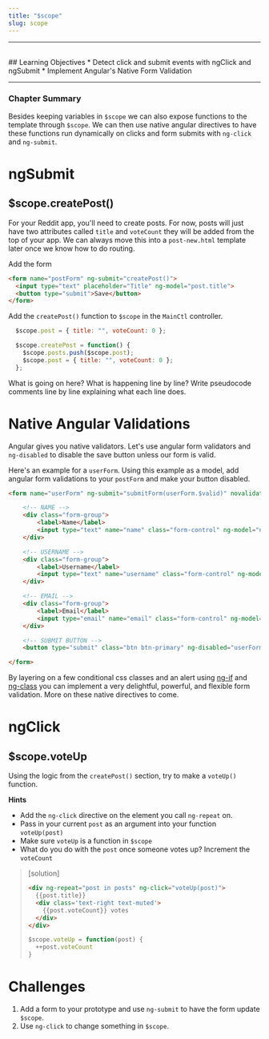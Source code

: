```yaml
---
title: "$scope"
slug: scope
---
```


<hr><br>
## Learning Objectives
  * Detect click and submit events with ngClick and ngSubmit
  * Implement Angular's Native Form Validation

<hr>

### Chapter Summary

Besides keeping variables in `$scope` we can also expose functions to the template through `$scope`. We can then use native angular directives to have these functions run dynamically on clicks and form submits with `ng-click` and `ng-submit`.

# ngSubmit

## $scope.createPost()

For your Reddit app, you'll need to create posts. For now, posts will just have two attributes called `title` and `voteCount` they will be added from the top of your app. We can always move this into a `post-new.html` template later once we know how to do routing.

Add the form

```html
<form name="postForm" ng-submit="createPost()">
  <input type="text" placeholder="Title" ng-model="post.title">
  <button type="submit">Save</button>
</form>
```

Add the `createPost()` function to `$scope` in the `MainCtl` controller.

```js
  $scope.post = { title: "", voteCount: 0 };

  $scope.createPost = function() {
    $scope.posts.push($scope.post);
    $scope.post = { title: "", voteCount: 0 };
  };
```

What is going on here? What is happening line by line? Write pseudocode comments line by line explaining what each line does.

# Native Angular Validations

Angular gives you native validators. Let's use angular form validators and `ng-disabled` to disable the save button unless our form is valid.

Here's an example for a `userForm`. Using this example as a model, add angular form validations to your `postForm` and make your button disabled.

```html
<form name="userForm" ng-submit="submitForm(userForm.$valid)" novalidate> <!-- novalidate prevents HTML5 validation since we will be validating ourselves -->

    <!-- NAME -->
    <div class="form-group">
        <label>Name</label>
        <input type="text" name="name" class="form-control" ng-model="name" required>
    </div>

    <!-- USERNAME -->
    <div class="form-group">
        <label>Username</label>
        <input type="text" name="username" class="form-control" ng-model="user.username" ng-minlength="3" ng-maxlength="8" required>
    </div>

    <!-- EMAIL -->
    <div class="form-group">
        <label>Email</label>
        <input type="email" name="email" class="form-control" ng-model="email" required>
    </div>

    <!-- SUBMIT BUTTON -->
    <button type="submit" class="btn btn-primary" ng-disabled="userForm.$invalid">Submit</button>

</form>

```

By layering on a few conditional css classes and an alert using [ng-if](https://docs.angularjs.org/api/ng/directive/ngIf) and  [ng-class](https://docs.angularjs.org/api/ng/directive/ngClass) you can implement a very delightful, powerful, and flexible form validation. More on these native directives to come.

# ngClick

## $scope.voteUp

Using the logic from the `createPost()` section, try to make a `voteUp()` function.

**Hints**

* Add the `ng-click` directive on the element you call `ng-repeat` on.
* Pass in your current `post` as an argument into your function `voteUp(post)`
* Make sure `voteUp` is a function in `$scope`
* What do you do with the `post` once someone votes up? Increment the `voteCount`

> [solution]
>
> ```html
> <div ng-repeat="post in posts" ng-click="voteUp(post)">
>   {{post.title}}
>   <div class='text-right text-muted'>
>     {{post.voteCount}} votes
>   </div>
> </div>
> ```
> 
> ```js
> $scope.voteUp = function(post) {
>   ++post.voteCount
> }
> ```

# Challenges

1. Add a form to your prototype and use `ng-submit` to have the form update `$scope`.
1. Use `ng-click` to change something in `$scope`.
